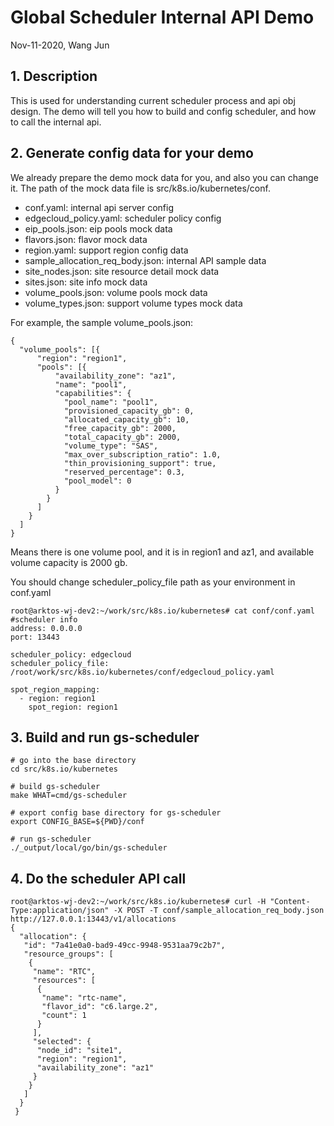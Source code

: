 # Global Scheduler Internal API Demo

Nov-11-2020, Wang Jun

## 1. Description
This is used for understanding current scheduler process and api obj design. The demo will tell you how to build and config scheduler, and how to call the internal api.

## 2. Generate config data for your demo
We already prepare the demo mock data for you, and also you can change it. The path of the mock data file is src/k8s.io/kubernetes/conf.

- conf.yaml: internal api server config 
- edgecloud_policy.yaml: scheduler policy config
- eip_pools.json: eip pools mock data
- flavors.json: flavor mock data
- region.yaml: support region config data
- sample_allocation_req_body.json: internal API sample data
- site_nodes.json: site resource detail mock data
- sites.json: site info mock data
- volume_pools.json: volume pools mock data
- volume_types.json: support volume types mock data

For example, the sample volume_pools.json:
```
{
  "volume_pools": [{
      "region": "region1",
      "pools": [{
          "availability_zone": "az1",
          "name": "pool1",
          "capabilities": {
            "pool_name": "pool1",
            "provisioned_capacity_gb": 0,
            "allocated_capacity_gb": 10,
            "free_capacity_gb": 2000,
            "total_capacity_gb": 2000,
            "volume_type": "SAS",
            "max_over_subscription_ratio": 1.0,
            "thin_provisioning_support": true,
            "reserved_percentage": 0.3,
            "pool_model": 0
          }
        }
      ]
    }
  ]
}
```
Means there is one volume pool, and it is in region1 and az1, and available volume capacity is 2000 gb.

You should change scheduler_policy_file path as your environment in conf.yaml
```
root@arktos-wj-dev2:~/work/src/k8s.io/kubernetes# cat conf/conf.yaml
#scheduler info
address: 0.0.0.0
port: 13443

scheduler_policy: edgecloud
scheduler_policy_file: /root/work/src/k8s.io/kubernetes/conf/edgecloud_policy.yaml

spot_region_mapping:
  - region: region1
    spot_region: region1

```

## 3. Build and run gs-scheduler
```
# go into the base directory
cd src/k8s.io/kubernetes

# build gs-scheduler
make WHAT=cmd/gs-scheduler

# export config base directory for gs-scheduler
export CONFIG_BASE=${PWD}/conf

# run gs-scheduler
./_output/local/go/bin/gs-scheduler
```

## 4. Do the scheduler API call
```
root@arktos-wj-dev2:~/work/src/k8s.io/kubernetes# curl -H "Content-Type:application/json" -X POST -T conf/sample_allocation_req_body.json http://127.0.0.1:13443/v1/allocations
{
  "allocation": {
   "id": "7a41e0a0-bad9-49cc-9948-9531aa79c2b7",
   "resource_groups": [
    {
     "name": "RTC",
     "resources": [
      {
       "name": "rtc-name",
       "flavor_id": "c6.large.2",
       "count": 1
      }
     ],
     "selected": {
      "node_id": "site1",
      "region": "region1",
      "availability_zone": "az1"
     }
    }
   ]
  }
 }
```
